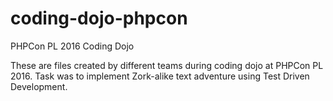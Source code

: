 # coding-dojo-phpcon
PHPCon PL 2016 Coding Dojo

These are files created by different teams during coding dojo at PHPCon PL 2016.
Task was to implement Zork-alike text adventure using Test Driven Development.
